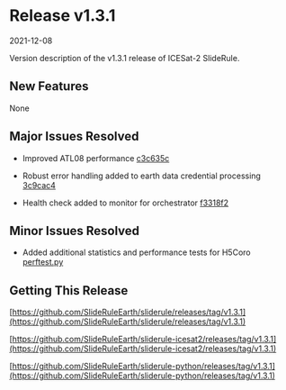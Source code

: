 # Release v1.3.1

2021-12-08

Version description of the v1.3.1 release of ICESat-2 SlideRule.

## New Features

None

## Major Issues Resolved

- Improved ATL08 performance [c3c635c](https://github.com/SlideRuleEarth/sliderule-icesat2/commit/c3c635cd88935a7783d3fa19654af0362e5ede0c)

- Robust error handling added to earth data credential processing [3c9cac4](https://github.com/SlideRuleEarth/sliderule-project/commit/3c9cac4da3a6990ca0454f73014e8757ad518459)

- Health check added to monitor for orchestrator [f3318f2](https://github.com/SlideRuleEarth/sliderule-project/commit/f3318f2fe68de7971d8ad2179cc76d9429de5f32)

## Minor Issues Resolved

- Added additional statistics and performance tests for H5Coro [perftest.py](https://github.com/SlideRuleEarth/sliderule-project/blob/main/tests/perftest.py)

## Getting This Release

[https://github.com/SlideRuleEarth/sliderule/releases/tag/v1.3.1](https://github.com/SlideRuleEarth/sliderule/releases/tag/v1.3.1)

[https://github.com/SlideRuleEarth/sliderule-icesat2/releases/tag/v1.3.1](https://github.com/SlideRuleEarth/sliderule-icesat2/releases/tag/v1.3.1)

[https://github.com/SlideRuleEarth/sliderule-python/releases/tag/v1.3.1](https://github.com/SlideRuleEarth/sliderule-python/releases/tag/v1.3.1)

